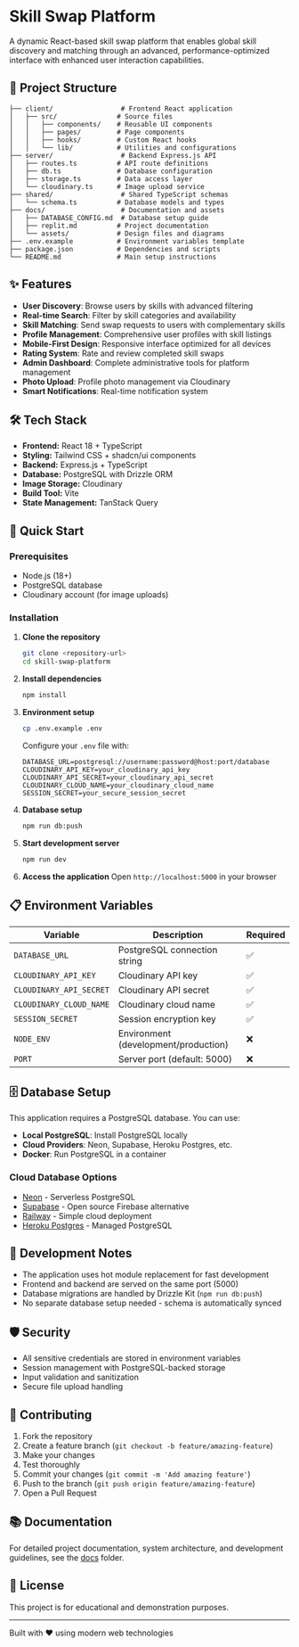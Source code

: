 # Skill Swap Platform

A dynamic React-based skill swap platform that enables global skill discovery and matching through an advanced, performance-optimized interface with enhanced user interaction capabilities.

## 📁 Project Structure

```
├── client/                 # Frontend React application
│   ├── src/               # Source files
│   │   ├── components/    # Reusable UI components
│   │   ├── pages/         # Page components
│   │   ├── hooks/         # Custom React hooks
│   │   └── lib/           # Utilities and configurations
├── server/                 # Backend Express.js API
│   ├── routes.ts          # API route definitions
│   ├── db.ts              # Database configuration
│   ├── storage.ts         # Data access layer
│   └── cloudinary.ts      # Image upload service
├── shared/                 # Shared TypeScript schemas
│   └── schema.ts          # Database models and types
├── docs/                   # Documentation and assets
│   ├── DATABASE_CONFIG.md  # Database setup guide
│   ├── replit.md          # Project documentation
│   └── assets/            # Design files and diagrams
├── .env.example           # Environment variables template
├── package.json           # Dependencies and scripts
└── README.md              # Main setup instructions
```

## ✨ Features

- **User Discovery**: Browse users by skills with advanced filtering
- **Real-time Search**: Filter by skill categories and availability
- **Skill Matching**: Send swap requests to users with complementary skills
- **Profile Management**: Comprehensive user profiles with skill listings
- **Mobile-First Design**: Responsive interface optimized for all devices
- **Rating System**: Rate and review completed skill swaps
- **Admin Dashboard**: Complete administrative tools for platform management
- **Photo Upload**: Profile photo management via Cloudinary
- **Smart Notifications**: Real-time notification system

## 🛠 Tech Stack

- **Frontend:** React 18 + TypeScript
- **Styling:** Tailwind CSS + shadcn/ui components
- **Backend:** Express.js + TypeScript
- **Database:** PostgreSQL with Drizzle ORM
- **Image Storage:** Cloudinary
- **Build Tool:** Vite
- **State Management:** TanStack Query

## 🚀 Quick Start

### Prerequisites
- Node.js (18+)
- PostgreSQL database
- Cloudinary account (for image uploads)

### Installation

1. **Clone the repository**
   ```bash
   git clone <repository-url>
   cd skill-swap-platform
   ```

2. **Install dependencies**
   ```bash
   npm install
   ```

3. **Environment setup**
   ```bash
   cp .env.example .env
   ```
   
   Configure your `.env` file with:
   ```env
   DATABASE_URL=postgresql://username:password@host:port/database
   CLOUDINARY_API_KEY=your_cloudinary_api_key
   CLOUDINARY_API_SECRET=your_cloudinary_api_secret
   CLOUDINARY_CLOUD_NAME=your_cloudinary_cloud_name
   SESSION_SECRET=your_secure_session_secret
   ```

4. **Database setup**
   ```bash
   npm run db:push
   ```

5. **Start development server**
   ```bash
   npm run dev
   ```

6. **Access the application**
   Open `http://localhost:5000` in your browser

## 📋 Environment Variables

| Variable | Description | Required |
|----------|-------------|----------|
| `DATABASE_URL` | PostgreSQL connection string | ✅ |
| `CLOUDINARY_API_KEY` | Cloudinary API key | ✅ |
| `CLOUDINARY_API_SECRET` | Cloudinary API secret | ✅ |
| `CLOUDINARY_CLOUD_NAME` | Cloudinary cloud name | ✅ |
| `SESSION_SECRET` | Session encryption key | ✅ |
| `NODE_ENV` | Environment (development/production) | ❌ |
| `PORT` | Server port (default: 5000) | ❌ |

## 🗄 Database Setup

This application requires a PostgreSQL database. You can use:

- **Local PostgreSQL**: Install PostgreSQL locally
- **Cloud Providers**: Neon, Supabase, Heroku Postgres, etc.
- **Docker**: Run PostgreSQL in a container

### Cloud Database Options
- [Neon](https://neon.tech/) - Serverless PostgreSQL
- [Supabase](https://supabase.com/) - Open source Firebase alternative
- [Railway](https://railway.app/) - Simple cloud deployment
- [Heroku Postgres](https://www.heroku.com/postgres) - Managed PostgreSQL

## 📁 Development Notes

- The application uses hot module replacement for fast development
- Frontend and backend are served on the same port (5000)
- Database migrations are handled by Drizzle Kit (`npm run db:push`)
- No separate database setup needed - schema is automatically synced

## 🛡 Security

- All sensitive credentials are stored in environment variables
- Session management with PostgreSQL-backed storage
- Input validation and sanitization
- Secure file upload handling

## 🤝 Contributing

1. Fork the repository
2. Create a feature branch (`git checkout -b feature/amazing-feature`)
3. Make your changes
4. Test thoroughly
5. Commit your changes (`git commit -m 'Add amazing feature'`)
6. Push to the branch (`git push origin feature/amazing-feature`)
7. Open a Pull Request

## 📚 Documentation

For detailed project documentation, system architecture, and development guidelines, see the [docs](./docs/) folder.

## 📄 License

This project is for educational and demonstration purposes.

---

Built with ❤️ using modern web technologies